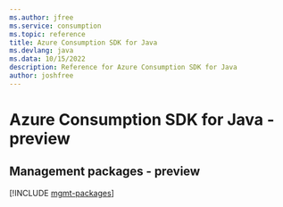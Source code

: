 ```yaml
---
ms.author: jfree
ms.service: consumption
ms.topic: reference
title: Azure Consumption SDK for Java
ms.devlang: java
ms.data: 10/15/2022
description: Reference for Azure Consumption SDK for Java
author: joshfree
---
```

# Azure Consumption SDK for Java - preview

## Management packages - preview
[!INCLUDE [mgmt-packages](consumption-mgmt-index.md)]